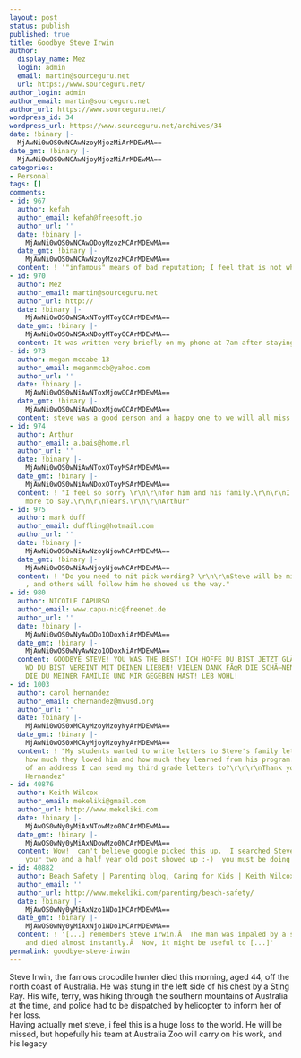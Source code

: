 ```yaml
---
layout: post
status: publish
published: true
title: Goodbye Steve Irwin
author:
  display_name: Mez
  login: admin
  email: martin@sourceguru.net
  url: https://www.sourceguru.net/
author_login: admin
author_email: martin@sourceguru.net
author_url: https://www.sourceguru.net/
wordpress_id: 34
wordpress_url: https://www.sourceguru.net/archives/34
date: !binary |-
  MjAwNi0wOS0wNCAwNzoyMjozMiArMDEwMA==
date_gmt: !binary |-
  MjAwNi0wOS0wNCAwNjoyMjozMiArMDEwMA==
categories:
- Personal
tags: []
comments:
- id: 967
  author: kefah
  author_email: kefah@freesoft.jo
  author_url: ''
  date: !binary |-
    MjAwNi0wOS0wNCAwODoyMzozMCArMDEwMA==
  date_gmt: !binary |-
    MjAwNi0wOS0wNCAwNzoyMzozMCArMDEwMA==
  content: ! '"infamous" means of bad reputation; I feel that is not what you meant.'
- id: 970
  author: Mez
  author_email: martin@sourceguru.net
  author_url: http://
  date: !binary |-
    MjAwNi0wOS0wNSAxNToyMToyOCArMDEwMA==
  date_gmt: !binary |-
    MjAwNi0wOS0wNSAxNDoyMToyOCArMDEwMA==
  content: It was written very briefly on my phone at 7am after staying up all night
- id: 973
  author: megan mccabe 13
  author_email: meganmccb@yahoo.com
  author_url: ''
  date: !binary |-
    MjAwNi0wOS0wNiAwNToxMjowOCArMDEwMA==
  date_gmt: !binary |-
    MjAwNi0wOS0wNiAwNDoxMjowOCArMDEwMA==
  content: steve was a good person and a happy one to we will all miss him
- id: 974
  author: Arthur
  author_email: a.bais@home.nl
  author_url: ''
  date: !binary |-
    MjAwNi0wOS0wNiAwNToxOToyMSArMDEwMA==
  date_gmt: !binary |-
    MjAwNi0wOS0wNiAwNDoxOToyMSArMDEwMA==
  content: ! "I feel so sorry \r\n\r\nfor him and his family.\r\n\r\nI have nothing
    more to say.\r\n\r\nTears.\r\n\r\nArthur"
- id: 975
  author: mark duff
  author_email: duffling@hotmail.com
  author_url: ''
  date: !binary |-
    MjAwNi0wOS0wNiAwNzoyNjowNCArMDEwMA==
  date_gmt: !binary |-
    MjAwNi0wOS0wNiAwNjoyNjowNCArMDEwMA==
  content: ! "Do you need to nit pick wording? \r\n\r\nSteve will be missed , loved
    , and others will follow him he showed us the way."
- id: 980
  author: NICOILE CAPURSO
  author_email: www.capu-nic@freenet.de
  author_url: ''
  date: !binary |-
    MjAwNi0wOS0wNyAwODo1ODoxNiArMDEwMA==
  date_gmt: !binary |-
    MjAwNi0wOS0wNyAwNzo1ODoxNiArMDEwMA==
  content: GOODBYE STEVE! YOU WAS THE BEST! ICH HOFFE DU BIST JETZT GLÃœCKLICH DA
    WO DU BIST VEREINT MIT DEINEN LIEBEN! VIELEN DANK FÃœR DIE SCHÃ–NEN FERNSEH-STUNDEN
    DIE DU MEINER FAMILIE UND MIR GEGEBEN HAST! LEB WOHL!
- id: 1003
  author: carol hernandez
  author_email: chernandez@mvusd.org
  author_url: ''
  date: !binary |-
    MjAwNi0wOS0xMCAyMzoyMzoyNyArMDEwMA==
  date_gmt: !binary |-
    MjAwNi0wOS0xMCAyMjoyMzoyNyArMDEwMA==
  content: ! "My students wanted to write letters to Steve's family letting them know
    how much they loved him and how much they learned from his program. Do you know
    of an address I can send my third grade letters to?\r\n\r\nThank you,\r\nCarol
    Hernandez"
- id: 40876
  author: Keith Wilcox
  author_email: mekeliki@gmail.com
  author_url: http://www.mekeliki.com
  date: !binary |-
    MjAwOS0wNy0yMiAxNTowMzo0NCArMDEwMA==
  date_gmt: !binary |-
    MjAwOS0wNy0yMiAxNDowMzo0NCArMDEwMA==
  content: Wow!  can't believe google picked this up.  I searched Steve Irwin and
    your two and a half year old post showed up :-)  you must be doing something right!
- id: 40882
  author: Beach Safety | Parenting blog, Caring for Kids | Keith Wilcox
  author_email: ''
  author_url: http://www.mekeliki.com/parenting/beach-safety/
  date: !binary |-
    MjAwOS0wNy0yMiAxNzo1NDo1MCArMDEwMA==
  date_gmt: !binary |-
    MjAwOS0wNy0yMiAxNjo1NDo1MCArMDEwMA==
  content: ! '[...] remembers Steve Irwin.Â  The man was impaled by a stingray barb
    and died almost instantly.Â  Now, it might be useful to [...]'
permalink: goodbye-steve-irwin
---
```

<p>Steve Irwin, the famous crocodile hunter died this morning, aged 44, off the north coast of Australia. He was stung in the left side of his chest by a Sting Ray. His wife, terry, was hiking through the southern mountains of Australia at the time, and police had to be dispatched by helicopter to inform her of her loss.<br />
Having actually met steve, i feel this is a huge loss to the world. He will be missed, but hopefully his team at Australia Zoo will carry on his work, and his legacy</p>
